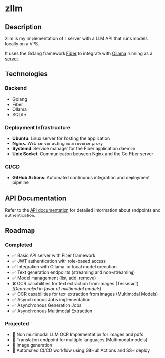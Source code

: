 # zllm

## Description

zllm is my implementation of a server with a LLM API that runs models locally on a VPS.

It uses the Golang framework [Fiber](https://github.com/gofiber/fiber) to integrate with [Ollama](https://github.com/ollama/ollama) running as a [server](https://github.com/ollama/ollama?tab=readme-ov-file#building).

## Technologies

### Backend

- Golang
- Fiber
- Ollama
- SQLite

### Deployment Infrastructure

- **Ubuntu**: Linux server for hosting the application
- **Nginx**: Web server acting as a reverse proxy
- **Systemd**: Service manager for the Fiber application daemon
- **Unix Socket**: Communication between Nginx and the Go Fiber server

### CI/CD

- **GitHub Actions**: Automated continuous integration and deployment pipeline

## API Documentation

Refer to the [API documentation](docs/endpoints.md) for detailed information about endpoints and authentication.

## Roadmap

### Completed
- ✅ Basic API server with Fiber framework
- ✅ JWT authentication with role-based access
- ✅ Integration with Ollama for local model execution
- ✅ Text generation endpoints (streaming and non-streaming)
- ✅ Model management (list, add, remove)
- ❌ OCR capabilities for text extraction from images (Tesseract) *[Deprecated in favor of multimodal models]*
- ✅ OCR capabilities for text extraction from images (Multimodal Models)
- ✅ Asynchronous Jobs implementation
- ✅ Asynchronous Generation Jobs
- ✅ Asynchronous Multimodal Extraction


### Projected
- 🚧 Non multimodal LLM OCR Implementation for images and pdfs
- 🚧 Translation endpoint for multiple languages (Multimodal models)
- 🚧 Image generation
- 🚧 Automated CI/CD workflow using GitHub Actions and SSH deploy